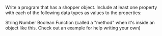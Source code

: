 Write a program that has a shopper object. Include at least one property with each of the following data types as values to the properties:

String
Number
Boolean
Function (called a "method" when it's inside an object like this. Check out an example for help writing your own)
